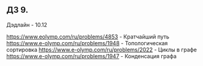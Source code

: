## ДЗ 9.

Дэдлайн - 10.12

https://www.eolymp.com/ru/problems/4853 - Кратчайший путь 
https://www.e-olymp.com/ru/problems/1948 - Топологическая сортировка
https://www.e-olymp.com/ru/problems/2022 - Циклы в графе
https://www.e-olymp.com/ru/problems/1947 - Конденсация графа

